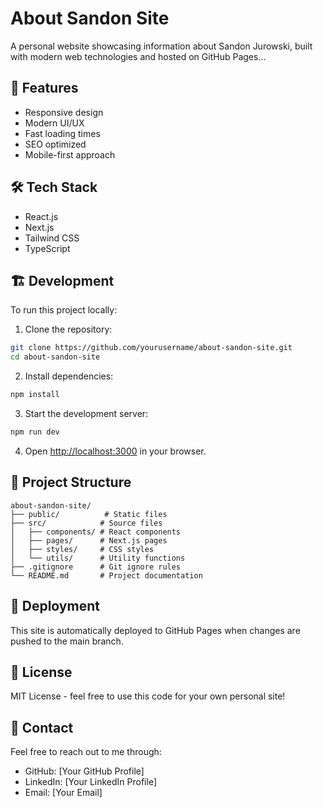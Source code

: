 # About Sandon Site

A personal website showcasing information about Sandon Jurowski, built with modern web technologies and hosted on GitHub Pages...

## 🚀 Features

- Responsive design
- Modern UI/UX
- Fast loading times
- SEO optimized
- Mobile-first approach

## 🛠️ Tech Stack

- React.js
- Next.js
- Tailwind CSS
- TypeScript

## 🏗️ Development

To run this project locally:

1. Clone the repository:
```bash
git clone https://github.com/yourusername/about-sandon-site.git
cd about-sandon-site
```

2. Install dependencies:
```bash
npm install
```

3. Start the development server:
```bash
npm run dev
```

4. Open [http://localhost:3000](http://localhost:3000) in your browser.

## 📝 Project Structure

```
about-sandon-site/
├── public/          # Static files
├── src/            # Source files
│   ├── components/ # React components
│   ├── pages/      # Next.js pages
│   ├── styles/     # CSS styles
│   └── utils/      # Utility functions
├── .gitignore      # Git ignore rules
└── README.md       # Project documentation
```

## 🚀 Deployment

This site is automatically deployed to GitHub Pages when changes are pushed to the main branch.

## 📄 License

MIT License - feel free to use this code for your own personal site!

## 👤 Contact

Feel free to reach out to me through:
- GitHub: [Your GitHub Profile]
- LinkedIn: [Your LinkedIn Profile]
- Email: [Your Email]